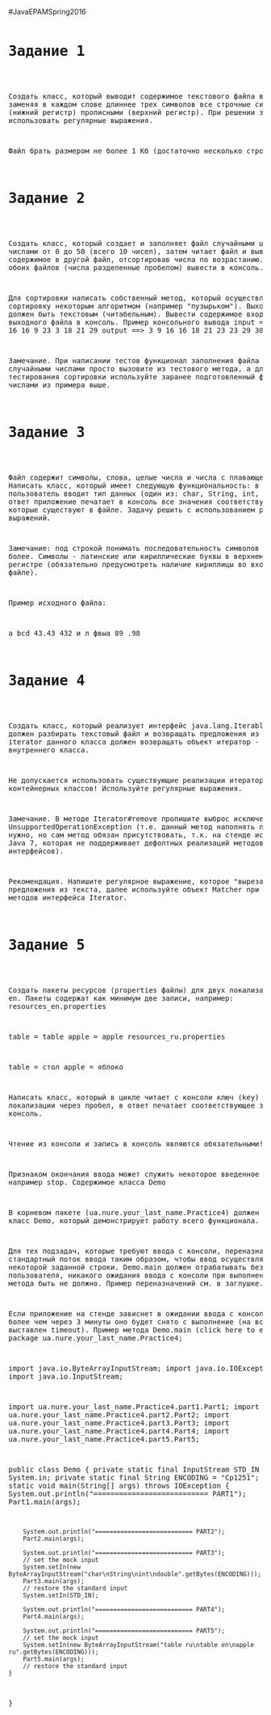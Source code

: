 #JavaEPAMSpring2016
<div>
<pre>
<h1>Задание 1</h1>

Создать класс, который выводит содержимое текстового файла в консоль, заменяя в каждом слове длиннее трех символов все строчные символы (нижний регистр) прописными (верхний регистр). При решении задачи использовать регулярные выражения.

Файл брать размером не более 1 Кб (достаточно несколько строк).
<h1>Задание 2</h1>

Создать класс, который создает и заполняет файл случайными целыми числами от 0 до 50 (всего 10 чисел), затем читает файл и выводит его содержимое в другой файл, отсортировав числа по возрастанию. Содержимое обоих файлов (числа разделенные пробелом) вывести в консоль.

Для сортировки написать собственный метод, который осуществляет сортировку некоторым алгоритмом (например "пузырьком"). Выходной файл должен быть текстовым (читабельным). Вывести содержимое входного и выходного файла в консоль. 
Пример консольного вывода
input  ==> 30 23 16 16 9 23 3 18 21 29
output ==> 3 9 16 16 18 21 23 23 29 30

Замечание. При написании тестов функционал заполнения файла случайными числами просто вызовите из тестового метода, а для тестирования сортировки используйте заранее подготовленный файл с числами из примера выше.
<h1>Задание 3</h1>

Файл содержит символы, слова, целые числа и числа с плавающей точкой. Написать класс, который имеет следующую функциональность: в цикле пользователь вводит тип данных (один из: char, String, int, double), в ответ приложение печатает в консоль все значения соответствующих типов, которые существуют в файле. Задачу решить с использованием регулярных выражений.

Замечание: под строкой понимать последовательность символов два и более. Символы - латинские или кириллические буквы в верхнем или нижнем регистре (обязательно предусмотреть наличие кириллицы во входном файле).

Пример исходного файла:

a bcd 43.43 432 и л фвыа 89 .98 
<h1>Задание 4</h1>

Создать класс, который реализует интерфейс java.lang.Iterable. Класс должен разбирать текстовый файл и возвращать предложения из файла. Метод iterator данного класса должен возвращать объект итератор - экземпляр внутреннего класса.
	

Не допускается использовать существующие реализации итераторов из контейнерных классов! Используйте регулярные выражения.

Замечание. В методе Iterator#remove пропишите выброс исключения UnsupportedOperationException (т.е. данный метод наполнять логикой не нужно, но сам метод обязан присутствовать, т.к. на стенде используется Java 7, которая не поддерживает дефолтных реализаций методов интерфейсов).

Рекомендация. Напишите регулярное выражение, которое "вырезает" предложения из текста, далее используйте объект Matcher при реализации методов интерфейса Iterator.
<h1>Задание 5</h1>

Создать пакеты ресурсов (properties файлы) для двух локализаций: ru и en. Пакеты содержат как минимум две записи, например:
resources_en.properties

table = table
apple = apple
resources_ru.properties

table = стол
apple = яблоко

Написать класс, который в цикле читает с консоли ключ (key) и имя локализации через пробел, в ответ печатает соответствующее значение в консоль.
	

Чтение из консоли и запись в консоль являются обязательными!
	

Признаком окончания ввода может служить некоторое введенное слово, например stop.
Содержимое класса Demo

В корневом пакете (ua.nure.your_last_name.Practice4) должен находится класс Demo, который демонстрирует работу всего функционала.
	

Для тех подзадач, которые требуют ввода с консоли, переназначить стандартный поток ввода таким образом, чтобы ввод осуществлялся из некоторой заданной строки. Demo.main должен отрабатывать без участия пользователя, никакого ожидания ввода с консоли при выполнении данного метода быть не должно. Пример переназначений см. в заглушке.

Если приложение на стенде зависнет в ожидании ввода с консоли, то не более чем через 3 минуты оно будет снято с выполнение (на все задачи выставлен timeout).
 Пример метода Demo.main (сlick here to expand...)
package ua.nure.your_last_name.Practice4;
 
import java.io.ByteArrayInputStream;
import java.io.IOException;
import java.io.InputStream;
 
import ua.nure.your_last_name.Practice4.part1.Part1;
import ua.nure.your_last_name.Practice4.part2.Part2;
import ua.nure.your_last_name.Practice4.part3.Part3;
import ua.nure.your_last_name.Practice4.part4.Part4;
import ua.nure.your_last_name.Practice4.part5.Part5;
 
public class Demo {
    private static final InputStream STD_IN = System.in;
    private static final String ENCODING = "Cp1251";
    public static void main(String[] args) throws IOException {
        System.out.println("=========================== PART1");
        Part1.main(args);
 
        System.out.println("=========================== PART2");
        Part2.main(args);
 
        System.out.println("=========================== PART3");
        // set the mock input
        System.setIn(new ByteArrayInputStream("char\nString\nint\ndouble".getBytes(ENCODING)));
        Part3.main(args);
        // restore the standard input
        System.setIn(STD_IN);
 
        System.out.println("=========================== PART4");
        Part4.main(args);
 
        System.out.println("=========================== PART5");
        // set the mock input
        System.setIn(new ByteArrayInputStream("table ru\ntable en\napple ru".getBytes(ENCODING)));
        Part5.main(args);
        // restore the standard input
    }
}

</pre>
</div>
